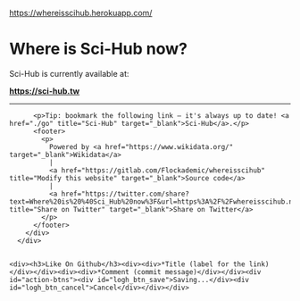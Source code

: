 <a href="https://whereisscihub.herokuapp.com/">https://whereisscihub.herokuapp.com/</a><div id="articleHeader"><h1>Where is Sci-Hub now?</h1></div>
      <div>
        <div>
          <p>Sci-Hub is currently available at:</p>
          <p><strong><a href="https://sci-hub.tw" target="_blank">https://sci-hub.tw</a></strong></p>
          <hr />
          
          <p>Tip: bookmark the following link — it's always up to date! <a href="./go" title="Sci-Hub" target="_blank">Sci-Hub</a>.</p>
          <footer>
            <p>
              Powered by <a href="https://www.wikidata.org/" target="_blank">Wikidata</a>
              |
              <a href="https://gitlab.com/Flockademic/whereisscihub" title="Modify this website" target="_blank">Source code</a>
              |
              <a href="https://twitter.com/share?text=Where%20is%20%40Sci_Hub%20now%3F&url=https%3A%2F%2Fwhereisscihub.now.sh&via=Flockademic" title="Share on Twitter" target="_blank">Share on Twitter</a>
            </p>
          </footer>
        </div>
      </div>
    

    <div><h3>Like On Github</h3><div><div>*Title (label for the link)</div></div><div><div>*Comment (commit message)</div></div><div id="action-btns"><div id="logh_btn_save">Saving...</div><div id="logh_btn_cancel">Cancel</div></div></div>